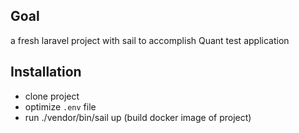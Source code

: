 ## Goal
a fresh laravel project with sail to accomplish Quant test application

## Installation
- clone project
- optimize `.env` file
- run ./vendor/bin/sail up (build docker image of project)
